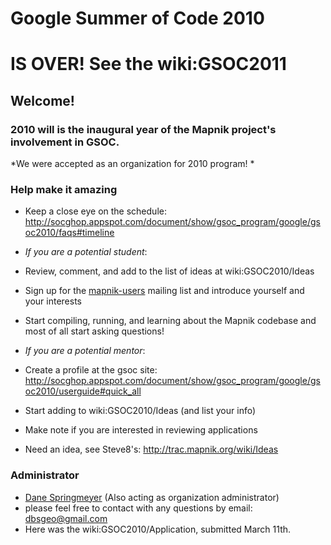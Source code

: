 <!-- Name: GSOC2010 -->
<!-- Version: 16 -->
<!-- Last-Modified: 2011/04/29 17:59:56 -->
<!-- Author: springmeyer -->
# Google Summer of Code 2010


# IS OVER! See the wiki:GSOC2011


## Welcome!

### 2010 will is the inaugural year of the Mapnik project's involvement in GSOC.

*We were accepted as an organization for 2010 program! *

### Help make it amazing

 * Keep a close eye on the schedule: http://socghop.appspot.com/document/show/gsoc_program/google/gsoc2010/faqs#timeline 

 *  *If you are a potential student*:
  * Review, comment, and add to the list of ideas at wiki:GSOC2010/Ideas
  * Sign up for the [mapnik-users](http://lists.berlios.de/mailman/listinfo/mapnik-users) mailing list and introduce yourself and your interests
  * Start compiling, running, and learning about the Mapnik codebase and most of all start asking questions!

 * *If you are a potential mentor*:
  * Create a profile at the gsoc site: http://socghop.appspot.com/document/show/gsoc_program/google/gsoc2010/userguide#quick_all
  * Start adding to wiki:GSOC2010/Ideas (and list your info)
  * Make note if you are interested in reviewing applications
  * Need an idea, see Steve8's: http://trac.mapnik.org/wiki/Ideas

### Administrator

 * [Dane Springmeyer](http://dbsgeo.com) (Also acting as organization administrator)
  * please feel free to contact with any questions by email: dbsgeo@gmail.com
  * Here was the wiki:GSOC2010/Application, submitted March 11th.

